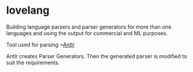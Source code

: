 # lovelang
Building language parsers  and parser generators for more than one languages and using the output for commercial and ML purposes.

Tool used for parsing =[Antlr](https://github.com/antlr/antlr4)

Antlr creates Parser Generators. Then the generated parser is modified to suit the requirements.
